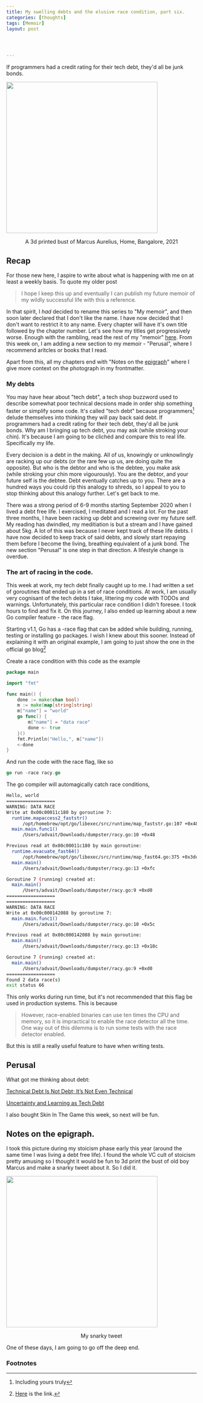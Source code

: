 ```yaml
---
title: My swelling debts and the elusive race condition, part six.
categories: [thoughts]
tags: [Memoir]
layout: post




---
```


If programmers had a credit rating for their tech debt, they'd all be junk bonds. 

<img src="https://i.imgur.com/PucMM0F.png" height="400">

<p style="text-align:center"> A 3d printed bust of Marcus Aurelius, Home, Bangalore, 2021</p>

## Recap

For those new here, I aspire to write about what is happening with me on at least a weekly basis. To quote my older post

> I hope I keep this up and eventually I can publish my future memoir of my wildly successful life with this a reference.

In that spirit, I _had_ decided to rename this series to "My memoir", and then soon later declared that I don't like the name. I have now decided that I don't want to restrict it to any name. Every chapter will have it's own title followed by the chapter number. Let's see how my titles get progressively worse. Enough with the rambling, read the rest of my "memoir" [here](https://advait.live/tags/#Memoir).  From this week on, I am adding a new section to my memoir - "Perusal", where I recommend aritcles or books that I read.

Apart from this, all my chapters end with "Notes on the [epigraph](https://en.wikipedia.org/wiki/Epigraph_(literature))" where I give more context on the photograph in my frontmatter.



### My debts

You may have hear about "tech debt", a tech shop buzzword used to describe somewhat poor technical decsions made in order ship something faster or simplify some code. It's called "tech debt" because programmers[^1] delude themselves into thinking they will pay back said debt. If programmers had a credit rating for their tech debt, they'd all be junk bonds. Why am I bringing up tech debt, you may ask (while stroking your chin). It's because I am going to be clichéd and compare this to real life. Specifically my life. 

Every decision is a debt in the making. All of us, knowingly or unknowlingly are racking up our debts (or the rare few up us, are doing quite the opposite). But who is the debtor and who is the debtee, you make ask (while stroking your chin more vigourously). You are the debtor, and your future self is the debtee. Debt eventually catches up to you. There are a hundred ways you could rip this analogy to shreds, so I appeal to you to stop thinking about this analogy further. Let's get back to me. 

There was a strong period of 6-9 months starting September 2020 when I lived a debt free life. I exercised, I meditated and I read a lot. For the past three months, I have been racking up debt and screwing over my future self. My reading has dwindled, my meditiation is but a stream and I have gained about 5kg. A lot of this was because I never kept track of these life debts. I have now decided to keep track of said debts, and slowly start repaying them before I become the living, breathing equivalent of a junk bond. The new section "Perusal" is one step in that direction. A lifestyle change is overdue. 

### The art of racing in the code.

This week at work, my tech debt finally caught up to me. I had written a set of goroutines that ended up in a set of race conditions. At work, I am usually very cognisant of the tech debts I take, littering my code with TODOs and warnings. Unfortunately, this particular race condition I didn't foresee. I took hours to find and fix it. On this journey, I also ended up learning about a new Go compiler feature - the race flag.

Starting v1.1, Go has a -race flag that can be added while building, running, testing or installing go packages. I wish I knew about this sooner. Instead of explaining it with an original example, I am going to just show the one in the official go blog[^2] 

Create a race condition with this code as the example

```go
package main

import "fmt"

func main() {
    done := make(chan bool)
    m := make(map[string]string)
    m["name"] = "world"
    go func() {
        m["name"] = "data race"
        done <- true
    }()
    fmt.Println("Hello,", m["name"])
    <-done
}
```

And run the code with the race flag, like so

```go
go run -race racy.go
```

The go compiler will automagically catch race conditions, 

```sh
Hello, world
==================
WARNING: DATA RACE
Write at 0x00c00011c180 by goroutine 7:
  runtime.mapaccess2_faststr()
      /opt/homebrew/opt/go/libexec/src/runtime/map_faststr.go:107 +0x48c
  main.main.func1()
      /Users/advait/Downloads/dumpster/racy.go:10 +0x48

Previous read at 0x00c00011c180 by main goroutine:
  runtime.evacuate_fast64()
      /opt/homebrew/opt/go/libexec/src/runtime/map_fast64.go:375 +0x3dc
  main.main()
      /Users/advait/Downloads/dumpster/racy.go:13 +0xfc

Goroutine 7 (running) created at:
  main.main()
      /Users/advait/Downloads/dumpster/racy.go:9 +0xd0
==================
==================
WARNING: DATA RACE
Write at 0x00c000142088 by goroutine 7:
  main.main.func1()
      /Users/advait/Downloads/dumpster/racy.go:10 +0x5c

Previous read at 0x00c000142088 by main goroutine:
  main.main()
      /Users/advait/Downloads/dumpster/racy.go:13 +0x10c

Goroutine 7 (running) created at:
  main.main()
      /Users/advait/Downloads/dumpster/racy.go:9 +0xd0
==================
Found 2 data race(s)
exit status 66
```

This only works during run time, but it's not recommended that this flag be used in production systems. This is because

> However, race-enabled binaries can use ten times the CPU and memory, so it is impractical to enable the race detector all the time. One way out of this dilemma is to run some tests with the race detector enabled.

But this is still a really useful feature to have when writing tests.



## Perusal

What got me thinking about debt:

[Technical Debt Is Not Debt; It’s Not Even Technical](https://markgreville.ie/2021/07/23/technical-debt-is-not-debt-its-not-even-technical/)

[Uncertainty and Learning as Tech Debt](https://kislayverma.com/programming/uncertainty-and-learning-as-tech-debt/)

I also bought Skin In The Game this week, so next will be fun.



## Notes on the epigraph.

I took this picture during my stoicism phase early this year (around the same time I was living a debt free life). I found the whole VC cult of stoicism pretty amusing so I thought it would be fun to 3d print the bust of old boy Marcus and make a snarky tweet about it. So I did it.

<img src="https://i.imgur.com/X9mQl73.png" height="400">

<p style="text-align:center"> My snarky tweet</p>

One of these days, I am going to go off the deep end. 

### Footnotes

[^1]: Including yours truly  
[^2]: [Here](https://go.dev/blog/race-detector) is the link.

